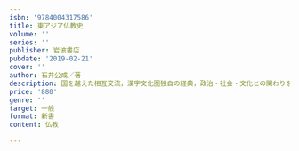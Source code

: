 ```yaml
---
isbn: '9784004317586'
title: 東アジア仏教史
volume: ''
series: ''
publisher: 岩波書店
pubdate: '2019-02-21'
cover: ''
author: 石井公成／著
description: 国を越えた相互交流，漢字文化圏独自の経典，政治・社会・文化との関わりをダイナミックにとらえる通史．
price: '880'
genre: ''
target: 一般
format: 新書
content: 仏教

---
```


